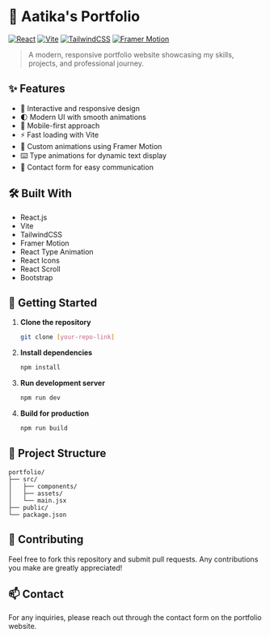 # 🌟 Aatika's Portfolio

[![React](https://img.shields.io/badge/React-18.3.1-61DAFB?style=flat&logo=react)](https://reactjs.org/)
[![Vite](https://img.shields.io/badge/Vite-4.3.4-646CFF?style=flat&logo=vite)](https://vitejs.dev/)
[![TailwindCSS](https://img.shields.io/badge/TailwindCSS-Latest-38B2AC?style=flat&logo=tailwind-css)](https://tailwindcss.com/)
[![Framer Motion](https://img.shields.io/badge/Framer_Motion-11.18.1-0055FF?style=flat&logo=framer)](https://www.framer.com/motion/)

> A modern, responsive portfolio website showcasing my skills, projects, and professional journey.

## ✨ Features

- 🎯 Interactive and responsive design
- 🌓 Modern UI with smooth animations
- 📱 Mobile-first approach
- ⚡ Fast loading with Vite
- 🎨 Custom animations using Framer Motion
- ⌨️ Type animations for dynamic text display
- 📝 Contact form for easy communication

## 🛠️ Built With

- React.js
- Vite
- TailwindCSS
- Framer Motion
- React Type Animation
- React Icons
- React Scroll
- Bootstrap

## 🚀 Getting Started

1. **Clone the repository**
   ```bash
   git clone [your-repo-link]
   ```

2. **Install dependencies**
   ```bash
   npm install
   ```

3. **Run development server**
   ```bash
   npm run dev
   ```

4. **Build for production**
   ```bash
   npm run build
   ```

## 📁 Project Structure

```
portfolio/
├── src/
│   ├── components/
│   ├── assets/
│   └── main.jsx
├── public/
└── package.json
```

## 🤝 Contributing

Feel free to fork this repository and submit pull requests. Any contributions you make are greatly appreciated!

## 📫 Contact

For any inquiries, please reach out through the contact form on the portfolio website.

